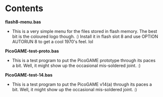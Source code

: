 # Contents

**flash8-menu.bas**
 * This is a very simple menu for the files stored in flash memory. The best bit
is the coloured logo though. :) Install it in flash slot 8 and use
OPTION AUTORUN 8 to get a cool 1970's feel. lol

**PicoGAME-test-proto.bas**
 * This is a test program to put the PicoGAME prototype through its paces a
bit. Well, it might show up the occasional mis-soldered joint. :)

**PicoGAME-test-14.bas**
 * This is a test program to put the PicoGAME v14(a) through its paces a bit.
Well, it might show up the occasional mis-soldered joint. :)
